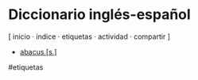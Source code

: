 # Diccionario inglés-español
[ inicio · índice · etiquetas · actividad · compartir ]

* [abacus [s.]](https://github.com/jucardus/jucardus.github.io/blob/main/25/10/23/abacus-s.md)

#etiquetas
